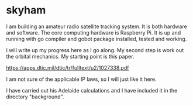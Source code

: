 # skyham

I am building an amateur radio satellite tracking system.  It is both hardware
and software.  The core computing hardware is Raspberry Pi.  It is up and
running with go compiler and gobot package installed, tested and working.

I will write up my progress here as I go along.  My second step is work out
the orbital mechanics.  My starting point is this paper.

https://apps.dtic.mil/dtic/tr/fulltext/u2/1027338.pdf

I am not sure of the applicable IP laws, so I will just like it here.

I have carried out his Adelaide calculations and I have included it in the
directory "background".
